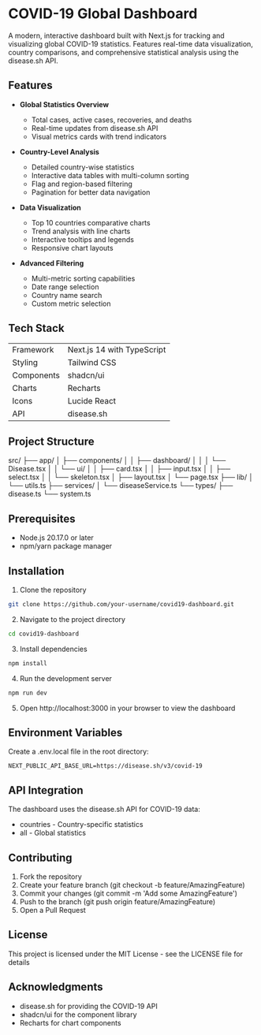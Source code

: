 # COVID-19 Global Dashboard
A modern, interactive dashboard built with Next.js for tracking and visualizing global COVID-19 statistics. Features real-time data visualization, country comparisons, and comprehensive statistical analysis using the disease.sh API.

## Features
* **Global Statistics Overview**
  * Total cases, active cases, recoveries, and deaths
  * Real-time updates from disease.sh API
  * Visual metrics cards with trend indicators

* **Country-Level Analysis**
  * Detailed country-wise statistics
  * Interactive data tables with multi-column sorting
  * Flag and region-based filtering
  * Pagination for better data navigation

* **Data Visualization**
  * Top 10 countries comparative charts
  * Trend analysis with line charts
  * Interactive tooltips and legends
  * Responsive chart layouts

* **Advanced Filtering**
  * Multi-metric sorting capabilities
  * Date range selection
  * Country name search
  * Custom metric selection

## Tech Stack
|  | |
| ------------- |:-------------|
| Framework  | Next.js 14 with TypeScript  |
| Styling      | Tailwind CSS   |
| Components    | shadcn/ui |
| Charts | Recharts |
| Icons | Lucide React |
| API | disease.sh |

## Project Structure
src/
├── app/
│   ├── components/
│   │   ├── dashboard/
│   │   │   └── Disease.tsx
│   │   └── ui/
│   │       ├── card.tsx
│   │       ├── input.tsx
│   │       ├── select.tsx
│   │       └── skeleton.tsx
│   ├── layout.tsx
│   └── page.tsx
├── lib/
│   └── utils.ts
├── services/
│   └── diseaseService.ts
└── types/
├── disease.ts
└── system.ts

## Prerequisites
- Node.js 20.17.0 or later
- npm/yarn package manager

## Installation

1. Clone the repository
```bash
git clone https://github.com/your-username/covid19-dashboard.git
```

2. Navigate to the project directory
```bash
cd covid19-dashboard
```

3. Install dependencies
```bash
npm install
```

4. Run the development server
```bash
npm run dev
```

5. Open http://localhost:3000 in your browser to view the dashboard


## Environment Variables
Create a .env.local file in the root directory:

```env
NEXT_PUBLIC_API_BASE_URL=https://disease.sh/v3/covid-19
```

## API Integration
The dashboard uses the disease.sh API for COVID-19 data:

* countries - Country-specific statistics
* all - Global statistics

## Contributing

1. Fork the repository
2. Create your feature branch (git checkout -b feature/AmazingFeature)
3. Commit your changes (git commit -m 'Add some AmazingFeature')
4. Push to the branch (git push origin feature/AmazingFeature)
5. Open a Pull Request

## License
This project is licensed under the MIT License - see the LICENSE file for details

## Acknowledgments
* disease.sh for providing the COVID-19 API
* shadcn/ui for the component library
* Recharts for chart components

